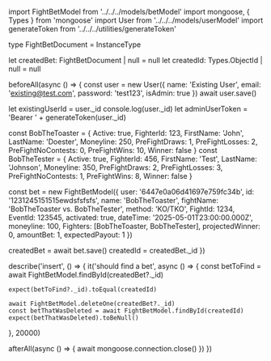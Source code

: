 import FightBetModel from '../../../models/betModel'
import mongoose, { Types } from 'mongoose'
import User from '../../../models/userModel'
import generateToken from '../../../utilities/generateToken'

type FightBetDocument = InstanceType<typeof FightBetModel>

let createdBet: FightBetDocument | null = null
let createdId: Types.ObjectId | null = null

beforeAll(async () => {
  const user = new User({
    name: 'Existing User',
    email: 'existing@test.com',
    password: 'test123',
    isAdmin: true
  })
  await user.save()

  let existingUserId = user._id
  console.log(user._id)
  let adminUserToken = 'Bearer ' + generateToken(user._id)

  const BobTheToaster = {
    Active: true,
    FighterId: 123,
    FirstName: 'John',
    LastName: 'Doester',
    Moneyline: 250,
    PreFightDraws: 1,
    PreFightLosses: 2,
    PreFightNoContests: 0,
    PreFightWins: 10,
    Winner: false
  }
  const BobTheTester = {
    Active: true,
    FighterId: 456,
    FirstName: 'Test',
    LastName: 'Johnson',
    Moneyline: 350,
    PreFightDraws: 2,
    PreFightLosses: 3,
    PreFightNoContests: 1,
    PreFightWins: 8,
    Winner: false
  }

  const bet = new FightBetModel({
    user: '6447e0a06d41697e759fc34b',
    id: '1231245151515ewdsfsfsfs',
    name: 'BobTheToaster',
    fightName: 'BobTheToaster vs. BobTheTester',
    method: 'KO/TKO',
    FightId: 1234,
    EventId: 123545,
    activated: true,
    dateTime: '2025-05-01T23:00:00.000Z',
    moneyline: 100,
    Fighters: [BobTheToaster, BobTheTester],
    projectedWinner: 0,
    amountBet: 1,
    expectedPayout: 1
  })

  createdBet = await bet.save()
  createdId = createdBet._id
})

describe('insert', () => {
  it('should find a bet', async () => {
    const betToFind = await FightBetModel.findById(createdBet?._id)

    expect(betToFind?._id).toEqual(createdId)

    await FightBetModel.deleteOne(createdBet?._id)
    const betThatWasDeleted = await FightBetModel.findById(createdId)
    expect(betThatWasDeleted).toBeNull()
  }, 20000)

  afterAll(async () => {
    await mongoose.connection.close()
  })
})

